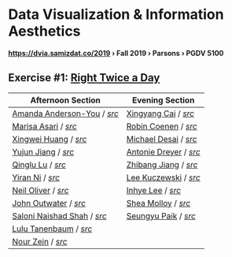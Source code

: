# Data Visualization & Information Aesthetics
**https://dvia.samizdat.co/2019 › Fall 2019 › Parsons › PGDV 5100**


## Exercise #1: [Right Twice a Day](./1.mapping-time)

| Afternoon Section | Evening Section |
| ----------------- | --------------- |
| [Amanda Anderson-You](https://dvia.samizdat.co/2019/work/amandersonyou/1.mapping-time) / *[src](https://github.com/amandersonyou/dvia-2019/tree/master/1.mapping-time)*  | [Xingyang Cai](https://dvia.samizdat.co/2019/work/caixingyang1228/1.mapping-time) / *[src](https://github.com/caixingyang1228/dvia-2019/tree/master/1.mapping-time)*   |
| [Marisa Asari](https://dvia.samizdat.co/2019/work/marisaruizasari/1.mapping-time) / *[src](https://github.com/marisaruizasari/dvia-2019/tree/master/1.mapping-time)*  | [Robin Coenen](https://dvia.samizdat.co/2019/work/robincoenen/1.mapping-time) / *[src](https://github.com/robincoenen/dvia-2019/tree/master/1.mapping-time)*   |
| [Xingwei Huang](https://dvia.samizdat.co/2019/work/Xingwei726/1.mapping-time) / *[src](https://github.com/Xingwei726/dvia-2019/tree/master/1.mapping-time)*  | [Michael Desai](https://dvia.samizdat.co/2019/work/mi-desai/1.mapping-time) / *[src](https://github.com/mi-desai/dvia-2019/tree/master/1.mapping-time)*   |
| [Yujun Jiang](https://dvia.samizdat.co/2019/work/yujunmjiang/1.mapping-time) / *[src](https://github.com/yujunmjiang/dvia-2019/tree/master/1.mapping-time)*  | [Antonie Dreyer](https://dvia.samizdat.co/2019/work/acdreyer/1.mapping-time) / *[src](https://github.com/acdreyer/dvia-2019/tree/master/1.mapping-time)*   |
| [Qinglu Lu](https://dvia.samizdat.co/2019/work/tongtongluu/1.mapping-time) / *[src](https://github.com/tongtongluu/dvia-2019/tree/master/1.mapping-time)*  | [Zhibang Jiang](https://dvia.samizdat.co/2019/work/gitacoco/1.mapping-time) / *[src](https://github.com/gitacoco/dvia-2019/tree/master/1.mapping-time)*   |
| [Yiran Ni](https://dvia.samizdat.co/2019/work/yiranni/1.mapping-time) / *[src](https://github.com/yiranni/dvia-2019/tree/master/1.mapping-time)*  | [Lee Kuczewski](https://dvia.samizdat.co/2019/work/leeallennyc/1.mapping-time) / *[src](https://github.com/leeallennyc/dvia-2019/tree/master/1.mapping-time)*   |
| [Neil Oliver](https://dvia.samizdat.co/2019/work/neil-oliver/1.mapping-time) / *[src](https://github.com/neil-oliver/dvia-2019/tree/master/1.mapping-time)*  | [Inhye Lee](https://dvia.samizdat.co/2019/work/InhyeLee-Data1.mapping-time) / *[src](https://github.com/InhyeLee-Data/dvia-2019/tree/master/1.mapping-time)*   |
| [John Outwater](https://dvia.samizdat.co/2019/work/joutwater/1.mapping-time) / *[src](https://github.com/joutwater/dvia-2019/tree/master/1.mapping-time)*  | [Shea Molloy](https://dvia.samizdat.co/2019/work/papermashea/1.mapping-time) / *[src](https://github.com/papermashea/dvia-2019/tree/master/1.mapping-time)*   |
| [Saloni Naishad Shah](https://dvia.samizdat.co/2019/work/salonieshah/1.mapping-time) / *[src](https://github.com/salonieshah/dvia-2019/tree/master/1.mapping-time)*  | [Seungyu Paik](https://dvia.samizdat.co/2019/work/jotnajoa1.mapping-time) / *[src](https://github.com/jotnajoa/dvia-2019/tree/master/1.mapping-time)*   |
| [Lulu Tanenbaum](https://dvia.samizdat.co/2019/work/lulujordanna/1.mapping-time) / *[src](https://github.com/lulujordanna/dvia-2019/tree/master/1.mapping-time)*  |
| [Nour Zein](https://dvia.samizdat.co/2019/work/nourzein/1.mapping-time) / *[src](https://github.com/nourzein/dvia-2019/tree/master/1.mapping-time)*  |
